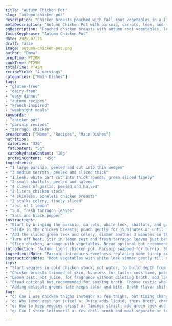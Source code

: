```yaml
---
title: "Autumn Chicken Pot"
slug: "autumn-chicken-pot"
description: "Chicken breasts poached with fall root vegetables in a lightly seasoned broth. Turnip, carrots, and leek mingle with celery and aromatic herbs. Finished with lemon zest and fresh tarragon for a refreshing touch. Simple, light, gluten-free, dairy-free, egg-free, and nut-free. Served with rustic whole wheat bread if wanted. Total cook time about 40 minutes with brief simmering stages to keep vegetables tender-crisp. Balanced savory and bright flavors."
metaDescription: "Autumn Chicken Pot with parsnip, carrots, leek, and fresh tarragon in poached chicken broth. Light, gluten-free, dairy-free, and ready under 50 minutes."
ogDescription: "Poached chicken breasts with autumn root vegetables, lemon zest, and fresh tarragon. Crisp textures, gentle flavors, gluten and dairy free. Ready in 45 minutes."
focusKeyphrase: "Autumn Chicken Pot"
date: 2025-07-26
draft: false
image: autumn-chicken-pot.png
author: "Emma"
prepTime: PT20M
cookTime: PT25M
totalTime: PT45M
recipeYield: "4 servings"
categories: ["Main Dishes"]
tags:
- "gluten-free"
- "dairy-free"
- "easy dinner"
- "autumn recipes"
- "French-inspired"
- "weeknight meals"
keywords:
- "chicken pot"
- "parsnip recipes"
- "tarragon chicken"
breadcrumb: ["Home", "Recipes", "Main Dishes"]
nutrition: 
 calories: "320"
 fatContent: "5g"
 carbohydrateContent: "18g"
 proteinContent: "45g"
ingredients:
- "1 large parsnip, peeled and cut into thin wedges"
- "3 medium carrots, peeled and sliced thick"
- "1 leek, white part cut into thick rounds; green sliced finely"
- "2 small shallots, peeled and halved"
- "4 cloves of garlic, peeled and halved"
- "2 liters chicken stock"
- "4 skinless, boneless chicken breasts"
- "2 stalks celery, finely sliced"
- "zest of 1 lemon"
- "5 ml fresh tarragon leaves"
- "Salt and black pepper"
instructions:
- "Start by bringing the parsnip, carrots, white leek, shallots, and garlic to a boil in the chicken stock. Maintain medium heat and cook for about 12 minutes. Season with salt and pepper now."
- "Slide in the chicken breasts; poach gently for 15 minutes or until fully cooked, vegetables tender but not mushy."
- "Add the sliced green leek and celery; simmer another 3 minutes so they stay crisp-tender."
- "Turn off heat. Stir in lemon zest and fresh tarragon leaves just before serving."
- "Slice chicken, arrange with vegetables. Bread optional but recommended for soaking broth."
introduction: "Autumn light chicken pot. Parsnip swapped for turnip. Shallots replace onions, softened garlicky halves. Broth slowly caresses vegetables. White leek chunks linger, green chopped late for crisp. Lemon zest brightens, tarragon herbaceous twist final touch. Celery fresh crunch. No dairy, nuts, gluten, eggs. Bread rustic if you want to dip. Under an hour total. Juicy chicken, vegetables firm yet tender. Simple, direct. Years of tradition remix. Fall bounty in a gentle bowl."
ingredientsNote: "Parsnip introduces sweetness replacing some turnip scarcity. Shallots mellower, garlic halved so flavor seeps slowly. Dividing leek white and green parts preserves texture layers. Reduced carrots keep sweetness balanced. Chicken breasts quick cook, lean. Celery diced to join at end crisp. Lemon zest preferred over juice, tactical fragrance. Fresh tarragon herbal punch late addition. Chicken stock base essential, not plain water to build layers. Maintaining gluten, dairy, nut, egg free profile. Bread rustic, optional. Ingredient proportion tweaked to bring new interplay to old classic."
instructionsNote: "Root vegetables with white leek simmer gently till nearly tender. Season early. Add chicken, poach just long enough. Introduce green leek, celery last few minutes. Remove from heat. Add zest and tarragon right before serving to capture aroma and avoid bitterness. Slice chicken thin. Serve with bread optional. Timing key to keep textures sharp or soft as desired. Minimal stirring, low heat crucial for balance."
tips:
- "Start veggies in cold chicken stock, not water, to build depth from the start. Keep heat medium, gentle simmer avoids mushy veggies. Salt early, it seasons base, helps root soften evenly. Parsnip wedges work better than cubes, keep shape while cooking. Carrots thick sliced for texture contrast, avoid too soft. White leek adds sweetness, goes in first. Shallots halved, milder than onions, less pungent but add body."
- "Chicken breasts trimmed of skin, boneless for faster cook time, poach gently. Avoid boiling after adding chicken or it turns tough. Keep simmer low, no rolling boil. Turnip replaced by parsnip here for natural sweetness, balances carrot notes. Garlic halves seep flavor slowly, avoid crushing to reduce bitterness. Add green leek at end, short cook keeps crunch intact. Celery sliced very thin, last few minutes preserve crispness and add fresh texture contrast."
- "Lemon zest, not juice, for fragrance without diluting broth, add last moment off heat. Fresh tarragon critical, dried can overpower or lose herbal brightness. Stir herbs in just before serving. Minimal stirring during poaching avoids breaking veggies. Timing tight: 12 minutes simmer veggies, 15 minutes chicken poach, 3 minutes vegetables last additions. Overcooked changes texture, undercooked tastes raw. Slice chicken thin, helps blend textures on plate."
- "Bread optional but recommended for soaking broth. Choose rustic whole wheat or dense grains to hold broth well. Toast or warm quickly for better soak. No fats added beyond natural chicken juice, keep savory bright. Using chicken stock not water to build layers of flavor. Timing counts. Check vegetables gently with fork, tender but crisp. Keep broth gently simmering, simmer not boil. Salt and pepper adjusted multiple times for balance."
- "Adding delicate greens late keeps color and bite. Broth flavor shifts if lemon juice added. Garlic halved, releases slow aroma over time but no bitterness. Parsnip sweet notes deepen broth base compared to turnip. Celery’s fine dice helps texture contrast without overt crunch. Avoid over stirring or rolling boil to keep shape distinct. Low heat poach chicken gentle, juicy results, avoid dryness. Serve immediately for best texture and aroma."
faq:
- "q: Can I use chicken thighs instead? a: Yes thighs, but timing changes. Thicker, longer cook needed. Might alter broth richness. Watch tenderness carefully. Could brown first or poach slower to keep juicy meat."
- "q: Why lemon zest not juice? a: Juice adds liquid, thins broth, changes balance. Zest adds oils, bright aroma without wetness. Keeps broth clear, flavors sharp. Zest last to keep freshness. Juice can overpower flavors if cooked in."
- "q: How to keep veggies crisp? a: Timings strict; add green leek and celery last 3 mins only. Don’t stir much, simmer gently. Overcooking makes mushy. Slice carrots thick, parsnip wedges for bite. Remove heat promptly after final simmer."
- "q: Can I store leftovers? a: Yes chill broth and meat separate or together. Broth tastes better next day but veggies soften. Reheat gently to avoid tough chicken. Freeze broth without bread. Defrost slow to keep textures."

---
```

